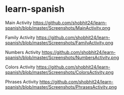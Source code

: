 # learn-spanish
Main Activity
https://github.com/shobhit24/learn-spanish/blob/master/Screenshots/MainActivity.png

Family Activity
https://github.com/shobhit24/learn-spanish/blob/master/Screenshots/FamilyActivity.png

Numbers Activity
https://github.com/shobhit24/learn-spanish/blob/master/Screenshots/NumbersActivity.png

Colors Activity
https://github.com/shobhit24/learn-spanish/blob/master/Screenshots/ColorsActivity.png

Phrases Activity
https://github.com/shobhit24/learn-spanish/blob/master/Screenshots/PhrasesActivity.png
